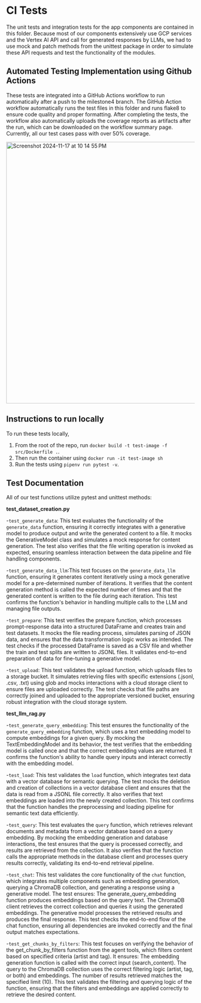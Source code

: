 # CI Tests

The unit tests and integration tests for the app components are contained in this folder.
Because most of our components extensively use GCP services and the Vertex AI API and call for generated responses by LLMs, we had to use mock and patch methods from 
the unittest package in order to simulate these API requests and test the functionality of the modules.

## Automated Testing Implementation using Github Actions
These tests are integrated into a GitHub Actions workflow to run automatically after a push to the milestone4 branch. The GitHub Action workflow automatically runs the test files in this folder and runs flake8 to ensure code quality and proper formatting. After completing the tests, the workflow also automatically uploads the coverage reports as artifacts after the run, which can be downloaded on the workflow summary page.  Currently, all our test cases pass with over 50% coverage.

<img width="698" alt="Screenshot 2024-11-17 at 10 14 55 PM" src="https://github.com/user-attachments/assets/0a2cee93-6d06-43b8-a22d-e0e66f4d478a">

## Instructions to run locally
To run these tests locally, 
1. From the root of the repo, run
 ``docker build -t test-image -f src/Dockerfile .``.
2. Then run the container using ``docker run -it test-image sh``
3. Run the tests using ``pipenv run pytest -v``.

## Test Documentation
All of our test functions utilize pytest and unittest methods:

**test_dataset_creation.py**

-``test_generate_data``: This test evaluates the functionality of the ``generate_data`` function, ensuring it correctly integrates with a generative model to produce output and write the generated content to a file. It mocks the GenerativeModel class and simulates a mock response for content generation. The test also verifies that the file writing operation is invoked as expected, ensuring seamless interaction between the data pipeline and file handling components.

-``test_generate_data_llm``:This test focuses on the ``generate_data_llm`` function, ensuring it generates content iteratively using a mock generative model for a pre-determined number of iterations. It verifies that the content generation method is called the expected number of times and that the generated content is written to the file during each iteration. This test confirms the function's behavior in handling multiple calls to the LLM and managing file outputs.

-``test_prepare``: This test verifies the prepare function, which processes prompt-response data into a structured DataFrame and creates train and test datasets. It mocks the file reading process, simulates parsing of JSON data, and ensures that the data transformation logic works as intended. The test checks if the processed DataFrame is saved as a CSV file and whether the train and test splits are written to JSONL files. It validates end-to-end preparation of data for fine-tuning a generative model.

-``test_upload``: This test validates the upload function, which uploads files to a storage bucket. It simulates retrieving files with specific extensions (.jsonl, .csv, .txt) using glob and mocks interactions with a cloud storage client to ensure files are uploaded correctly. The test checks that file paths are correctly joined and uploaded to the appropriate versioned bucket, ensuring robust integration with the cloud storage system.

**test_llm_rag.py**

-``test_generate_query_embedding``: This test ensures the functionality of the ``generate_query_embedding`` function, which uses a text embedding model to compute embeddings for a given query. By mocking the TextEmbeddingModel and its behavior, the test verifies that the embedding model is called once and that the correct embedding values are returned. It confirms the function's ability to handle query inputs and interact correctly with the embedding model.

-``test_load``: This test validates the ``load`` function, which integrates text data with a vector database for semantic querying. The test mocks the deletion and creation of collections in a vector database client and ensures that the data is read from a JSONL file correctly. It also verifies that text embeddings are loaded into the newly created collection. This test confirms that the function handles the preprocessing and loading pipeline for semantic text data efficiently.

-``test_query``: This test evaluates the ``query`` function, which retrieves relevant documents and metadata from a vector database based on a query embedding. By mocking the embedding generation and database interactions, the test ensures that the query is processed correctly, and results are retrieved from the collection. It also verifies that the function calls the appropriate methods in the database client and processes query results correctly, validating its end-to-end retrieval pipeline.

-``test_chat``: This test validates the core functionality of the ``chat`` function, which integrates multiple components such as embedding generation, querying a ChromaDB collection, and generating a response using a generative model. The test ensures:
The generate_query_embedding function produces embeddings based on the query text.
The ChromaDB client retrieves the correct collection and queries it using the generated embeddings.
The generative model processes the retrieved results and produces the final response. This test checks the end-to-end flow of the chat function, ensuring all dependencies are invoked correctly and the final output matches expectations.

-``test_get_chunks_by_filters``: This test focuses on verifying the behavior of the get_chunk_by_filters function from the agent tools, which filters content based on specified criteria (artist and tag). It ensures:
The embedding generation function is called with the correct input (search_content).
The query to the ChromaDB collection uses the correct filtering logic (artist, tag, or both) and embeddings.
The number of results retrieved matches the specified limit (10). This test validates the filtering and querying logic of the function, ensuring that the filters and embeddings are applied correctly to retrieve the desired content.
